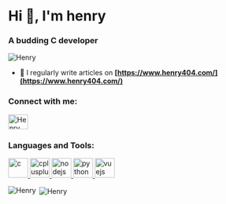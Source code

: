# Hi 👋, I'm henry

### A budding C developer

<p align="left"> <img src="https://komarev.com/ghpvc/?username=HeNrY4396&label=Profile views&color=0e75b6&style=flat" alt="Henry" /> </p>

- 📝 I regularly write articles on **[https://www.henry404.com/](https://www.henry404.com/)**

<h3 align="left">Connect with me:</h3>
<p align="left">
<a href="https://github.com/Henry" target="blank"><img align="center" src="https://raw.githubusercontent.com/rahuldkjain/github-profile-readme-generator/master/src/images/icons/Social/github.svg" alt="Henry" height="30" width="40" /></a>
</p>

<h3 align="left">Languages and Tools:</h3>
<p align="left"> <a href="https://developer.mozilla.org/en-US/docs/Web/c" target="_blank" rel="noreferrer"> <img src="https://skillicons.dev/icons?i=c" alt="c" width="40" height="40"/> </a> <a href="https://developer.mozilla.org/en-US/docs/Web/cplusplus" target="_blank" rel="noreferrer"> <img src="https://skillicons.dev/icons?i=cpp" alt="cplusplus" width="40" height="40"/> </a> <a href="https://developer.mozilla.org/en-US/docs/Web/nodejs" target="_blank" rel="noreferrer"> <img src="https://skillicons.dev/icons?i=nodejs" alt="nodejs" width="40" height="40"/> </a> <a href="https://developer.mozilla.org/en-US/docs/Web/python" target="_blank" rel="noreferrer"> <img src="https://skillicons.dev/icons?i=py" alt="python" width="40" height="40"/> </a> <a href="https://developer.mozilla.org/en-US/docs/Web/vuejs" target="_blank" rel="noreferrer"> <img src="https://skillicons.dev/icons?i=vue" alt="vuejs" width="40" height="40"/> </a></p>

<p><img align="left" src="https://github-readme-stats.vercel.app/api/top-langs?username=Henry&show_icons=true&locale=en&layout=compact" alt="Henry" /></p>

<p>&nbsp;<img align="center" src="https://github-readme-stats.vercel.app/api?username=Henry&show_icons=true&locale=en" alt="Henry" /></p>

